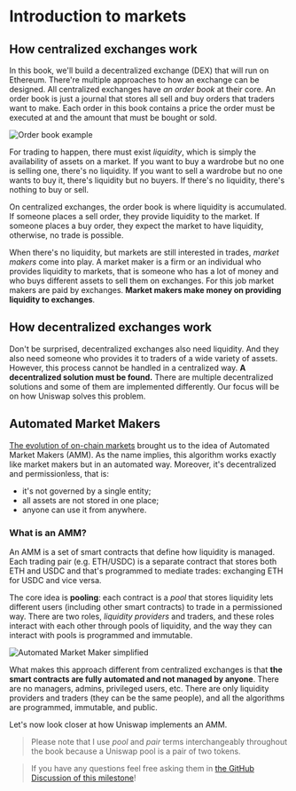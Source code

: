 # Introduction to markets

## How centralized exchanges work
In this book, we'll build a decentralized exchange (DEX) that will run on Ethereum. There're multiple approaches to how an
exchange can be designed. All centralized exchanges have *an order book* at their core. An order book is just a journal that
stores all sell and buy orders that traders want to make. Each order in this book contains a price the order must be
executed at and the amount that must be bought or sold.

![Order book example](/images/milestone_0/orderbook.png)

For trading to happen, there must exist *liquidity*, which is simply the availability of assets on a market. If you
want to buy a wardrobe but no one is selling one, there's no liquidity. If you want to sell a wardrobe but no one wants
to buy it, there's liquidity but no buyers. If there's no liquidity, there's nothing to buy or sell.

On centralized exchanges, the order book is where liquidity is accumulated. If someone places a sell order, they provide
liquidity to the market. If someone places a buy order, they expect the market to have liquidity, otherwise, no trade
is possible.

When there's no liquidity, but markets are still interested in trades, *market makers* come into play. A market maker is
a firm or an individual who provides liquidity to markets, that is someone who has a lot of money and who buys different
assets to sell them on exchanges. For this job market makers are paid by exchanges. **Market makers make money on
providing liquidity to exchanges**.

## How decentralized exchanges work

Don't be surprised, decentralized exchanges also need liquidity. And they also need someone who provides it to traders
of a wide variety of assets. However, this process cannot be handled in a centralized way. **A decentralized solution
must be found.** There are multiple decentralized solutions and some of them are implemented differently. Our focus will
be on how Uniswap solves this problem.

## Automated Market Makers

[The evolution of on-chain markets](https://bennyattar.substack.com/p/the-evolution-of-amms) brought us to the idea of
Automated Market Makers (AMM). As the name implies, this algorithm works exactly like market makers but in an automated
way. Moreover, it's decentralized and permissionless, that is:
- it's not governed by a single entity;
- all assets are not stored in one place;
- anyone can use it from anywhere.

### What is an AMM?

An AMM is a set of smart contracts that define how liquidity is managed. Each trading pair (e.g. ETH/USDC) is a separate
contract that stores both ETH and USDC and that's programmed to mediate trades: exchanging ETH for USDC and vice versa.

The core idea is **pooling**: each contract is a *pool* that stores liquidity lets different users (including other
smart contracts) to trade in a permissioned way. There are two roles, *liquidity providers* and traders, and these roles
interact with each other through pools of liquidity, and the way they can interact with pools is programmed and immutable.

![Automated Market Maker simplified](/images/milestone_0/amm_simplified.png)

What makes this approach different from centralized exchanges is that **the smart contracts are fully automated and not
managed by anyone**. There are no managers, admins, privileged users, etc. There are only liquidity providers and traders
(they can be the same people), and all the algorithms are programmed, immutable, and public.

Let's now look closer at how Uniswap implements an AMM.

> Please note that I use *pool* and *pair* terms interchangeably throughout the book because a Uniswap pool is a pair
of two tokens.

> If you have any questions feel free asking them in [the GitHub Discussion of this milestone](https://github.com/Jeiwan/uniswapv3-book/discussions/categories/milestone-0-introduction)!
